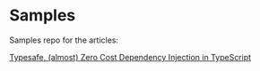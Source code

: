 # Samples

Samples repo for the articles:

[Typesafe, (almost) Zero Cost Dependency Injection in TypeScript](https://dev.to/vad3x/typesafe-almost-zero-cost-dependency-injection-in-typescript-112)
